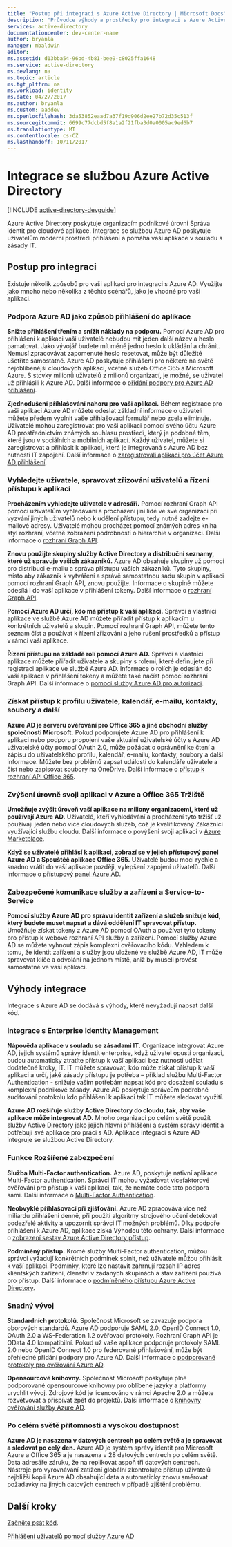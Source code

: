 ```yaml
---
title: "Postup při integraci s Azure Active Directory | Microsoft Docs"
description: "Průvodce výhody a prostředky pro integraci s Azure Active Directory."
services: active-directory
documentationcenter: dev-center-name
author: bryanla
manager: mbaldwin
editor: 
ms.assetid: d13bba54-96bd-4b81-bee9-c8025ffa1648
ms.service: active-directory
ms.devlang: na
ms.topic: article
ms.tgt_pltfrm: na
ms.workload: identity
ms.date: 04/27/2017
ms.author: bryanla
ms.custom: aaddev
ms.openlocfilehash: 3da53852eaad7a37f19d906d2ee27b72d35c513f
ms.sourcegitcommit: 6699c77dcbd5f8a1a2f21fba3d0a0005ac9ed6b7
ms.translationtype: MT
ms.contentlocale: cs-CZ
ms.lasthandoff: 10/11/2017
---
```

# <a name="integrating-with-azure-active-directory"></a>Integrace se službou Azure Active Directory
[!INCLUDE [active-directory-devguide](../../../includes/active-directory-devguide.md)]

Azure Active Directory poskytuje organizacím podnikové úrovni Správa identit pro cloudové aplikace.  Integrace se službou Azure AD poskytuje uživatelům moderní prostředí přihlášení a pomáhá vaší aplikace v souladu s zásady IT.

## <a name="how-to-integrate"></a>Postup pro integraci
Existuje několik způsobů pro vaši aplikaci pro integraci s Azure AD.  Využijte jako mnoho nebo několika z těchto scénářů, jako je vhodné pro vaši aplikaci.

### <a name="support-azure-ad-as-a-way-to-sign-in-to-your-application"></a>Podpora Azure AD jako způsob přihlášení do aplikace
**Snižte přihlášení třením a snížit náklady na podporu.** Pomocí Azure AD pro přihlášení k aplikaci vaši uživatelé nebudou mít jeden další název a heslo pamatovat.  Jako vývojář budete mít méně jedno heslo k ukládání a chránit.  Nemusí zpracovávat zapomenuté heslo resetovat, může být důležité ušetříte samostatně.  Azure AD poskytuje přihlášení pro některé na světě nejoblíbenější cloudových aplikací, včetně služeb Office 365 a Microsoft Azure.  S stovky milionů uživatelů z milionů organizací, je možné, se uživatel už přihlásili k Azure AD.  Další informace o [přidání podpory pro Azure AD přihlášení](active-directory-authentication-scenarios.md).

**Zjednodušení přihlašování nahoru pro vaši aplikaci.**  Během registrace pro vaši aplikaci Azure AD můžete odeslat základní informace o uživateli můžete předem vyplnit vaše přihlašovací formulář nebo zcela eliminuje.  Uživatelé mohou zaregistrovat pro vaši aplikaci pomocí svého účtu Azure AD prostřednictvím známých souhlasu prostředí, který je podobné těm, které jsou v sociálních a mobilních aplikací.  Každý uživatel, můžete si zaregistrovat a přihlásit k aplikaci, která je integrovaná s Azure AD bez nutnosti IT zapojení.  Další informace o [zaregistrovali aplikaci pro účet Azure AD přihlášení](../../app-service/app-service-mobile-how-to-configure-active-directory-authentication.md).

### <a name="browse-for-users-manage-user-provisioning-and-control-access-to-your-application"></a>Vyhledejte uživatele, spravovat zřizování uživatelů a řízení přístupu k aplikaci
**Procházením vyhledejte uživatele v adresáři.**  Pomocí rozhraní Graph API pomoci uživatelům vyhledávání a procházení jiní lidé ve své organizaci při vyzvání jiných uživatelů nebo k udělení přístupu, tedy nutné zadejte e-mailové adresy.  Uživatelé mohou procházet pomocí známých adres kniha styl rozhraní, včetně zobrazení podrobností o hierarchie v organizaci.  Další informace o [rozhraní Graph API](active-directory-graph-api.md).

**Znovu použijte skupiny služby Active Directory a distribuční seznamy, které už spravuje vašich zákazníků.**  Azure AD obsahuje skupiny už pomocí pro distribuci e-mailu a správa přístupu vašich zákazníků.  Tyto skupiny, místo aby zákazník k vytváření a správě samostatnou sadu skupin v aplikaci pomocí rozhraní Graph API, znovu použijte.  Informace o skupině můžete odesílá i do vaší aplikace v přihlášení tokeny.  Další informace o [rozhraní Graph API](active-directory-graph-api.md).

**Pomocí Azure AD určí, kdo má přístup k vaší aplikaci.**  Správci a vlastníci aplikace ve službě Azure AD můžete přiřadit přístup k aplikacím u konkrétních uživatelů a skupin.  Pomocí rozhraní Graph API, můžete tento seznam číst a používat k řízení zřizování a jeho rušení prostředků a přístup v rámci vaší aplikace.

**Řízení přístupu na základě rolí pomocí Azure AD.**  Správci a vlastníci aplikace můžete přiřadit uživatele a skupiny s rolemi, které definujete při registraci aplikace ve službě Azure AD.  Informace o rolích je odeslán do vaší aplikace v přihlášení tokeny a můžete také načíst pomocí rozhraní Graph API.  Další informace o [pomocí služby Azure AD pro autorizaci](http://blogs.technet.com/b/ad/archive/2014/12/18/azure-active-directory-now-with-group-claims-and-application-roles.aspx).

### <a name="get-access-to-users-profile-calendar-email-contacts-files-and-more"></a>Získat přístup k profilu uživatele, kalendář, e-mailu, kontakty, soubory a další
**Azure AD je serveru ověřování pro Office 365 a jiné obchodní služby společnosti Microsoft.**  Pokud podporujete Azure AD pro přihlášení k aplikaci nebo podporu propojení vaše aktuální uživatelské účty s Azure AD uživatelské účty pomocí OAuth 2.0, může požádat o oprávnění ke čtení a zápisu do uživatelského profilu, kalendář, e-mailu, kontakty, soubory a další informace.  Můžete bez problémů zapsat události do kalendáře uživatele a číst nebo zapisovat soubory na OneDrive.  Další informace o [přístup k rozhraní API Office 365](https://msdn.microsoft.com/office/office365/howto/platform-development-overview).

### <a name="promote-your-application-in-the-azure-and-office-365-marketplaces"></a>Zvýšení úrovně svoji aplikaci v Azure a Office 365 Tržiště
**Umožňuje zvýšit úroveň vaší aplikace na miliony organizacemi, které už používají Azure AD.**  Uživatelé, kteří vyhledávání a procházení tyto tržišť už používají jeden nebo více cloudových služeb, což je kvalifikovaný Zákazníci využívající službu cloudu.  Další informace o povýšení svoji aplikaci v [Azure Marketplace](https://azure.microsoft.com/marketplace/partner-program/).

**Když se uživatelé přihlásí k aplikaci, zobrazí se v jejich přístupový panel Azure AD a Spouštěč aplikace Office 365.**  Uživatelé budou moci rychle a snadno vrátit do vaší aplikace později, vylepšení zapojení uživatelů.  Další informace o [přístupový panel Azure AD](../active-directory-saas-access-panel-introduction.md).

### <a name="secure-device-to-service-and-service-to-service-communication"></a>Zabezpečené komunikace služby a zařízení a Service-to-Service
**Pomocí služby Azure AD pro správu identit zařízení a služeb snižuje kód, který budete muset napsat a dává oddělení IT spravovat přístup.**  Umožňuje získat tokeny z Azure AD pomocí OAuth a používat tyto tokeny pro přístup k webové rozhraní API služby a zařízení.  Pomocí služby Azure AD se můžete vyhnout zápis komplexní ověřovacího kódu.  Vzhledem k tomu, že identit zařízení a služby jsou uložené ve službě Azure AD, IT může spravovat klíče a odvolání na jednom místě, aniž by museli provést samostatně ve vaší aplikaci.

## <a name="benefits-of-integration"></a>Výhody integrace
Integrace s Azure AD se dodává s výhody, které nevyžadují napsat další kód.

### <a name="integration-with-enterprise-identity-management"></a>Integrace s Enterprise Identity Management
**Nápověda aplikace v souladu se zásadami IT.**  Organizace integrovat Azure AD, jejich systémů správy identit enterprise, když uživatel opustí organizaci, budou automaticky ztratíte přístup k vaší aplikaci bez nutnosti udělat dodatečné kroky, IT.  IT můžete spravovat, kdo může získat přístup k vaší aplikaci a určí, jaké zásady přístupu je potřeba – příklad službu Multi-Factor Authentication - snižuje vašim potřebám napsat kód pro dosažení souladu s komplexní podnikové zásady.  Azure AD poskytuje správcům podrobné auditování protokolu kdo přihlášení k aplikaci tak IT můžete sledovat využití.

**Azure AD rozšiřuje služby Active Directory do cloudu, tak, aby vaše aplikace může integrovat AD.**  Mnoho organizací po celém světě použít služby Active Directory jako jejich hlavní přihlášení a systém správy identit a potřebují své aplikace pro práci s AD.  Aplikace integraci s Azure AD integruje se službou Active Directory.

### <a name="advanced-security-features"></a>Funkce Rozšířené zabezpečení
**Služba Multi-Factor authentication.**  Azure AD, poskytuje nativní aplikace Multi-Factor authentication.  Správci IT mohou vyžadovat vícefaktorové ověřování pro přístup k vaší aplikaci, tak, že nemáte code tato podpora sami.  Další informace o [Multi-Factor Authentication](https://azure.microsoft.com/documentation/services/multi-factor-authentication/).

**Neobvyklé přihlašovací při zjišťování.**  Azure AD zpracovává více než miliardu přihlášení denně, při použití algoritmy strojového učení detekovat podezřelé aktivity a upozornit správci IT možných problémů.  Díky podpoře přihlášení k Azure AD, aplikace získá Výhodou této ochrany. Další informace o [zobrazení sestav Azure Active Directory přístup](../active-directory-view-access-usage-reports.md).

**Podmíněný přístup.**  Kromě služby Multi-Factor authentication, můžou správci vyžadují konkrétních podmínek splnit, než uživatelé můžou přihlásit k vaší aplikaci.  Podmínky, které lze nastavit zahrnují rozsah IP adres klientských zařízení, členství v zadaných skupinách a stav zařízení používá pro přístup.  Další informace o [podmíněného přístupu Azure Active Directory](../active-directory-conditional-access.md).

### <a name="easy-development"></a>Snadný vývoj
**Standardních protokolů.**  Společnost Microsoft se zavazuje podpora oborových standardů.  Azure AD podporuje SAML 2.0, OpenID Connect 1.0, OAuth 2.0 a WS-Federation 1.2 ověřovací protokoly.  Rozhraní Graph API je OData 4.0 kompatibilní.  Pokud už vaše aplikace podporuje protokoly SAML 2.0 nebo OpenID Connect 1.0 pro federované přihlašování, může být přehledné přidání podpory pro Azure AD.  Další informace o [podporované protokoly pro ověřování Azure AD](active-directory-authentication-protocols.md).

**Opensourcové knihovny.**  Společnost Microsoft poskytuje plně podporované opensourcové knihovny pro oblíbené jazyky a platformy urychlit vývoj.  Zdrojový kód je licencováno v rámci Apache 2.0 a můžete rozvětvovat a přispívat zpět do projektů.  Další informace o [knihovny ověřování služby Azure AD](active-directory-authentication-libraries.md).

### <a name="worldwide-presence-and-high-availability"></a>Po celém světě přítomnosti a vysokou dostupnost
**Azure AD je nasazena v datových centrech po celém světě a je spravovat a sledovat po celý den.**  Azure AD je systém správy identit pro Microsoft Azure a Office 365 a je nasazena v 28 datových centrech po celém světě.  Data adresáře záruku, že na replikovat aspoň tři datových centrech.  Nástroje pro vyrovnávání zatížení globální zkontrolujte přístup uživatelů nejbližší kopii Azure AD obsahující data a automaticky znovu směrovat požadavky na jiných datových centrech v případě zjištění problému.

## <a name="next-steps"></a>Další kroky
[Začněte psát kód](active-directory-developers-guide.md#get-started).

[Přihlášení uživatelů pomocí služby Azure AD](active-directory-authentication-scenarios.md)

